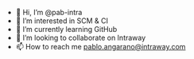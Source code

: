 - 👋 Hi, I’m @pab-intra
- 👀 I’m interested in SCM & CI
- 🌱 I’m currently learning GitHub
- 💞️ I’m looking to collaborate on Intraway
- 📫 How to reach me pablo.angarano@intraway.com

<!---
pab-intra/pab-intra is a ✨ special ✨ repository because its `README.md` (this file) appears on your GitHub profile.
You can click the Preview link to take a look at your changes.
--->
